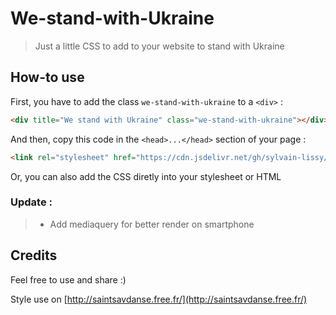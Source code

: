 # We-stand-with-Ukraine

> Just a little CSS to add to your website to stand with Ukraine

## How-to use

First, you have to add the class `we-stand-with-ukraine` to a `<div>` :

```html
<div title="We stand with Ukraine" class="we-stand-with-ukraine"></div>
```

And then, copy this code in the `<head>...</head>` section of your page :

```html
<link rel="stylesheet" href="https://cdn.jsdelivr.net/gh/sylvain-lissy/we-stand-with-ukraine/we-stand-with-ukraine.css">
```

Or, you can also add the CSS diretly into your stylesheet or HTML

### Update : 

> - Add mediaquery for better render on smartphone

## Credits

Feel free to use and share :)

Style use on [http://saintsavdanse.free.fr/](http://saintsavdanse.free.fr/)
